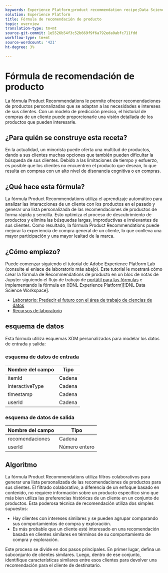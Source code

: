 ```yaml
---
keywords: Experience Platform;product recommendation recipe;Data Science Workspace;popular topics
solution: Experience Platform
title: Fórmula de recomendación de producto
topic: overview
translation-type: tm+mt
source-git-commit: 1e5526b54f3c52b669f9f6a792eda0abfc711fdd
workflow-type: tm+mt
source-wordcount: '421'
ht-degree: 3%

---
```



# Fórmula de recomendación de producto

La fórmula Product Recommendations le permite ofrecer recomendaciones de productos personalizadas que se adaptan a las necesidades e intereses de sus clientes. Con un modelo de predicción preciso, el historial de compras de un cliente puede proporcionarle una visión detallada de los productos que pueden interesarle.

## ¿Para quién se construye esta receta?

En la actualidad, un minorista puede oferta una multitud de productos, dando a sus clientes muchas opciones que también pueden dificultar la búsqueda de sus clientes. Debido a las limitaciones de tiempo y esfuerzo, es posible que los clientes no encuentren el producto que desean, lo que resulta en compras con un alto nivel de disonancia cognitiva o en compras.

## ¿Qué hace esta fórmula?

La fórmula Product Recommendations utiliza el aprendizaje automático para analizar las interacciones de un cliente con los productos en el pasado y generar una lista personalizada de las recomendaciones de productos de forma rápida y sencilla. Esto optimiza el proceso de descubrimiento de productos y elimina las búsquedas largas, improductivas e irrelevantes de sus clientes. Como resultado, la fórmula Product Recommendations puede mejorar la experiencia de compra general de un cliente, lo que conlleva una mayor participación y una mayor lealtad de la marca.

## ¿Cómo empiezo?

Puede comenzar siguiendo el tutorial de Adobe Experience Platform Lab (consulte el enlace de laboratorio más abajo). Este tutorial le mostrará cómo crear la fórmula de Recommendations de producto en un bloc de notas de Jupyter siguiendo el flujo de trabajo de [portátil para las fórmulas](../jupyterlab/create-a-recipe.md) e implementando la fórmula en [!DNL Experience Platform][!DNL Data Science Workspace].

* [Laboratorio: Predecir el futuro con el área de trabajo de ciencias de datos](https://expleague.azureedge.net/labs/L777/index.html)
* [Recursos de laboratorio](https://github.com/adobe/experience-platform-dsw-reference/tree/master/Summit/2019/resources)

## esquema de datos

Esta fórmula utiliza esquemas [](../../xdm/schema/field-dictionary.md) XDM personalizados para modelar los datos de entrada y salida:

### esquema de datos de entrada

| Nombre del campo | Tipo |
--- | ---
| itemId | Cadena |
| interactiveType | Cadena |
| timestamp | Cadena |
| userId | Cadena |

### esquema de datos de salida

| Nombre del campo | Tipo |
--- | ---
| recomendaciones | Cadena |
| userId | Número entero |

## Algoritmo

La fórmula Product Recommendations utiliza filtros colaborativos para generar una lista personalizada de las recomendaciones de productos para sus clientes. El filtrado colaborativo, a diferencia de un enfoque basado en contenido, no requiere información sobre un producto específico sino que más bien utiliza las preferencias históricas de un cliente en un conjunto de productos. Esta poderosa técnica de recomendación utiliza dos simples supuestos:
* Hay clientes con intereses similares y se pueden agrupar comparando sus comportamientos de compra y exploración.
* Es más probable que un cliente esté interesado en una recomendación basada en clientes similares en términos de su comportamiento de compra y exploración.

Este proceso se divide en dos pasos principales. En primer lugar, defina un subconjunto de clientes similares. Luego, dentro de ese conjunto, identifique características similares entre esos clientes para devolver una recomendación para el cliente de destinatario.